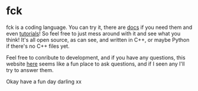 # fck
fck is a coding language. You can try it, there are [docs](https://RosiePuddles.github.io/fck/docs) if you need them and even [tutorials](https://RosiePuddles.github.io/fck/turotial)! So feel free to just mess around with it and see what you think! It's all open source, as can see, and written in C++, or maybe Python if there's no C++ files yet.

Feel free to conribute to development, and if you have any questions, this website [here](https://github.com/RosiePuddles/fck/discussions) seems like a fun place to ask questions, and if I seen any I'll try to answer them.

Okay have a fun day darling xx
